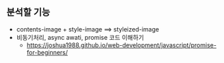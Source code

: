 
## 분석할 기능

* contents-image + style-image ==> styleized-image
* 비동기처리, async awati, promise 코드 이해하기
    * https://joshua1988.github.io/web-development/javascript/promise-for-beginners/


